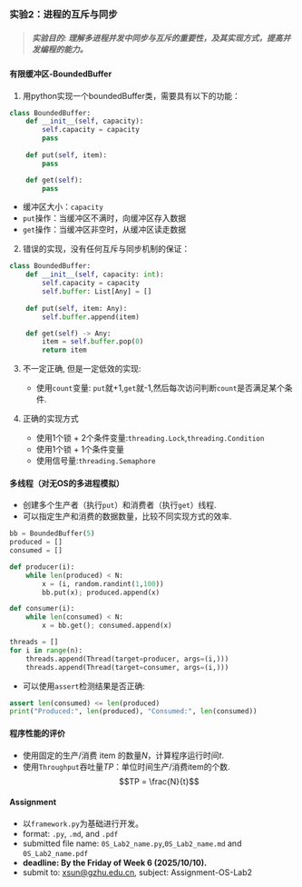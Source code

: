### 实验2：进程的互斥与同步
> ##### 实验目的: 理解多进程并发中同步与互斥的重要性，及其实现方式，提高并发编程的能力。

#### 有限缓冲区-BoundedBuffer
1. 用python实现一个boundedBuffer类，需要具有以下的功能：
```python
class BoundedBuffer:
    def __init__(self, capacity):
        self.capacity = capacity
        pass
    
    def put(self, item):
        pass

    def get(self):
        pass
```
+ 缓冲区大小：`capacity`
+ `put`操作：当缓冲区不满时，向缓冲区存入数据
+ `get`操作：当缓冲区非空时，从缓冲区读走数据

2. 错误的实现，没有任何互斥与同步机制的保证：
```python
class BoundedBuffer:
    def __init__(self, capacity: int):
        self.capacity = capacity
        self.buffer: List[Any] = []
        
    def put(self, item: Any):
        self.buffer.append(item)

    def get(self) -> Any:
        item = self.buffer.pop(0)
        return item
```
3. 不一定正确, 但是一定低效的实现:
   + 使用`count`变量: `put`就+1,`get`就-1,然后每次访问判断`count`是否满足某个条件.

4. 正确的实现方式
   + 使用1个锁 + 2个条件变量:`threading.Lock`,`threading.Condition`
   + 使用1个锁 + 1个条件变量
   + 使用信号量:`threading.Semaphore`

#### 多线程（对无OS的多进程模拟）
+ 创建多个生产者（执行`put`）和消费者（执行`get`）线程.
+ 可以指定生产和消费的数据数量，比较不同实现方式的效率.
```python
bb = BoundedBuffer(5)
produced = []
consumed = []

def producer(i):
    while len(produced) < N:
        x = (i, random.randint(1,100))
        bb.put(x); produced.append(x)

def consumer(i):
    while len(consumed) < N:
        x = bb.get(); consumed.append(x)

threads = []
for i in range(n):
    threads.append(Thread(target=producer, args=(i,)))
    threads.append(Thread(target=consumer, args=(i,)))
```
+ 可以使用`assert`检测结果是否正确:
```python
assert len(consumed) <= len(produced)
print("Produced:", len(produced), "Consumed:", len(consumed))
```
#### 程序性能的评价
+ 使用固定的生产/消费 item 的数量$N$，计算程序运行时间$t$.
+ 使用`Throughput`吞吐量$TP$：单位时间生产/消费item的个数.
  $$TP = \frac{N}{t}$$

#### Assignment
+ 以`framework.py`为基础进行开发。
+ format: `.py`, `.md`, and `.pdf`
+ submitted file name: `0S_Lab2_name.py`,`0S_Lab2_name.md` and `0S_Lab2_name.pdf`
+ **deadline: By the Friday of Week 6 (2025/10/10).**
+ submit to: xsun@gzhu.edu.cn, subject: Assignment-OS-Lab2